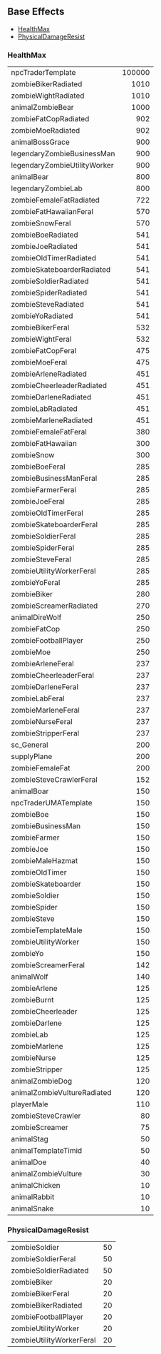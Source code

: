 ## Base Effects

- [HealthMax](#HealthMax)
- [PhysicalDamageResist](#PhysicalDamageResist)


### HealthMax
|     |     |
| :-- | --: |
| npcTraderTemplate              |     100000 |
| zombieBikerRadiated            |       1010 |
| zombieWightRadiated            |       1010 |
| animalZombieBear               |       1000 |
| zombieFatCopRadiated           |        902 |
| zombieMoeRadiated              |        902 |
| animalBossGrace                |        900 |
| legendaryZombieBusinessMan     |        900 |
| legendaryZombieUtilityWorker   |        900 |
| animalBear                     |        800 |
| legendaryZombieLab             |        800 |
| zombieFemaleFatRadiated        |        722 |
| zombieFatHawaiianFeral         |        570 |
| zombieSnowFeral                |        570 |
| zombieBoeRadiated              |        541 |
| zombieJoeRadiated              |        541 |
| zombieOldTimerRadiated         |        541 |
| zombieSkateboarderRadiated     |        541 |
| zombieSoldierRadiated          |        541 |
| zombieSpiderRadiated           |        541 |
| zombieSteveRadiated            |        541 |
| zombieYoRadiated               |        541 |
| zombieBikerFeral               |        532 |
| zombieWightFeral               |        532 |
| zombieFatCopFeral              |        475 |
| zombieMoeFeral                 |        475 |
| zombieArleneRadiated           |        451 |
| zombieCheerleaderRadiated      |        451 |
| zombieDarleneRadiated          |        451 |
| zombieLabRadiated              |        451 |
| zombieMarleneRadiated          |        451 |
| zombieFemaleFatFeral           |        380 |
| zombieFatHawaiian              |        300 |
| zombieSnow                     |        300 |
| zombieBoeFeral                 |        285 |
| zombieBusinessManFeral         |        285 |
| zombieFarmerFeral              |        285 |
| zombieJoeFeral                 |        285 |
| zombieOldTimerFeral            |        285 |
| zombieSkateboarderFeral        |        285 |
| zombieSoldierFeral             |        285 |
| zombieSpiderFeral              |        285 |
| zombieSteveFeral               |        285 |
| zombieUtilityWorkerFeral       |        285 |
| zombieYoFeral                  |        285 |
| zombieBiker                    |        280 |
| zombieScreamerRadiated         |        270 |
| animalDireWolf                 |        250 |
| zombieFatCop                   |        250 |
| zombieFootballPlayer           |        250 |
| zombieMoe                      |        250 |
| zombieArleneFeral              |        237 |
| zombieCheerleaderFeral         |        237 |
| zombieDarleneFeral             |        237 |
| zombieLabFeral                 |        237 |
| zombieMarleneFeral             |        237 |
| zombieNurseFeral               |        237 |
| zombieStripperFeral            |        237 |
| sc_General                     |        200 |
| supplyPlane                    |        200 |
| zombieFemaleFat                |        200 |
| zombieSteveCrawlerFeral        |        152 |
| animalBoar                     |        150 |
| npcTraderUMATemplate           |        150 |
| zombieBoe                      |        150 |
| zombieBusinessMan              |        150 |
| zombieFarmer                   |        150 |
| zombieJoe                      |        150 |
| zombieMaleHazmat               |        150 |
| zombieOldTimer                 |        150 |
| zombieSkateboarder             |        150 |
| zombieSoldier                  |        150 |
| zombieSpider                   |        150 |
| zombieSteve                    |        150 |
| zombieTemplateMale             |        150 |
| zombieUtilityWorker            |        150 |
| zombieYo                       |        150 |
| zombieScreamerFeral            |        142 |
| animalWolf                     |        140 |
| zombieArlene                   |        125 |
| zombieBurnt                    |        125 |
| zombieCheerleader              |        125 |
| zombieDarlene                  |        125 |
| zombieLab                      |        125 |
| zombieMarlene                  |        125 |
| zombieNurse                    |        125 |
| zombieStripper                 |        125 |
| animalZombieDog                |        120 |
| animalZombieVultureRadiated    |        120 |
| playerMale                     |        110 |
| zombieSteveCrawler             |         80 |
| zombieScreamer                 |         75 |
| animalStag                     |         50 |
| animalTemplateTimid            |         50 |
| animalDoe                      |         40 |
| animalZombieVulture            |         30 |
| animalChicken                  |         10 |
| animalRabbit                   |         10 |
| animalSnake                    |         10 |

### PhysicalDamageResist
|     |     |
| :-- | --: |
| zombieSoldier                  |         50 |
| zombieSoldierFeral             |         50 |
| zombieSoldierRadiated          |         50 |
| zombieBiker                    |         20 |
| zombieBikerFeral               |         20 |
| zombieBikerRadiated            |         20 |
| zombieFootballPlayer           |         20 |
| zombieUtilityWorker            |         20 |
| zombieUtilityWorkerFeral       |         20 |
